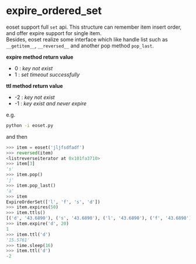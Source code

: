 # expire_ordered_set
eoset support full `set` api. This structure can remember item insert order, and offer expire support for single item.  
Besides, eoset realize some interface which like handle list such as `__getitem__`, `__reversed__` and another pop method `pop_last`.

**expire method return value**
+ 0 :  *key not exist*
+ 1 :  *set timeout successfully*

**ttl method return value**
+ -2 : *key not exist*
+ -1 : *key exist and never expire*

e.g.
```bash
python -i eoset.py
```
and then
```python
>>> item = eoset('jljfsdfadf')
>>> reversed(item)
<listreverseiterator at 0x101fa3710>
>>> item[3]
's'
>>> item.pop()
'j'
>>> item.pop_last()
'a'
>>> item
ExpireOrderSet(['l', 'f', 's', 'd'])
>>> item.expires(50)
>>> item.ttls()
[('d', '43.6890'), ('s', '43.6890'), ('l', '43.6890'), ('f', '43.6890')]
>>> item.expire('d', 20)
1
>>> item.ttl('d')
'15.5761'
>>> time.sleep(16)
>>> item.ttl('d')
-2
```
